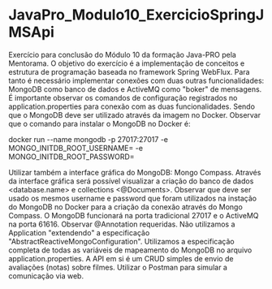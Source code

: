 # JavaPro_Modulo10_ExercicioSpringJMSApi
Exercício para conclusão do Módulo 10 da formação Java-PRO pela Mentorama. 
O objetivo do exercício é a implementação de conceitos e estrutura de programação baseada no framework Spring WebFlux. 
Para tanto é necessário implementar conexões com duas outras funcionalidades: MongoDB como banco de dados e ActiveMQ como "boker" de mensagens.
É importante observar os comandos de configuração registrados no application.properties para conexão com as duas funcionalidades. 
Sendo que o MongoDB deve ser utilizado através da imagem no Docker. 
Observar que o comando para instalar o MongoDB no Docker é:

docker run --name mongodb -p 27017:27017 -e MONGO_INITDB_ROOT_USERNAME= <seu username > -e MONGO_INITDB_ROOT_PASSWORD= <sua pasa sword>

Utilizar também a interface gráfica do MongoDB: Mongo Compass. Através da interface gráfica será possível visualizar a criação do banco de dados <database.name>
e collections <@Documents>. Observar que deve ser usado os mesmos username e password que foram utilizados na instação do MongoDB no Docker para a criação
da conexão através do Mongo Compass.
O MongoDB funcionará na porta tradicional 27017 e o ActiveMQ na porta 61616.
Observar @Annotation requeridas.
Não utilizamos a Application "extendendo" a especificação "AbstractReactiveMongoConfiguration". Utilizamos a especificação completa de todas as variáveis de 
mapeamento do MongoDB no arquivo application.properties.
A API em si é um CRUD simples de envio de avaliações (notas) sobre filmes.
Utilizar o Postman para simular a comunicação via web.

